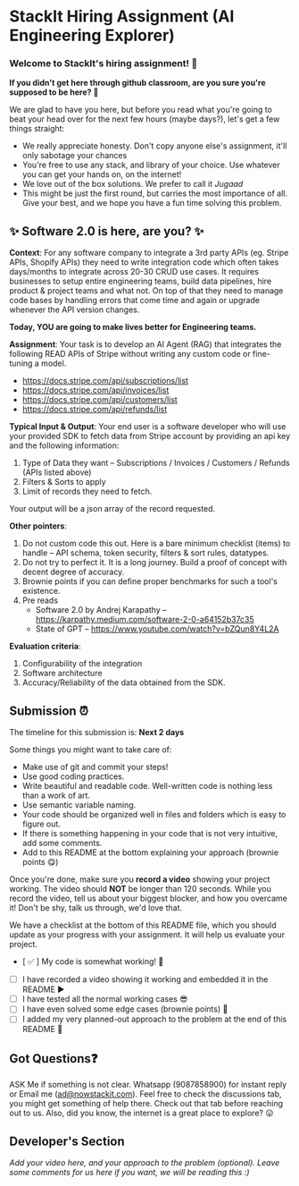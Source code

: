 # StackIt Hiring Assignment (AI Engineering Explorer)

### Welcome to StackIt's hiring assignment! 🚀

**If you didn't get here through github classroom, are you sure you're supposed to be here? 🤨**


We are glad to have you here, but before you read what you're going to beat your head over for the next few hours (maybe days?), let's get a few things straight:
- We really appreciate honesty. Don't copy anyone else's assignment, it'll only sabotage your chances
- You're free to use any stack, and library of your choice. Use whatever you can get your hands on, on the internet!
- We love out of the box solutions. We prefer to call it *Jugaad* 
- This might be just the first round, but carries the most importance of all. Give your best, and we hope you have a fun time solving this problem.

## ✨ **Software 2.0 is here, are you?** ✨

**Context**:
For any software company to integrate a 3rd party APIs (eg. Stripe APIs, Shopify APIs) they need to write integration code which often takes days/months to integrate across 20-30 CRUD use cases. It requires businesses to setup entire engineering teams, build data pipelines, hire product & project teams and what not. On top of that they need to manage code bases by handling errors that come time and again or upgrade whenever the API version changes.

**Today, YOU are going to make lives better for Engineering teams.**

**Assignment**:
Your task is to develop an AI Agent (RAG) that integrates the following READ APIs of Stripe without writing any custom code or fine-tuning a model. 
- https://docs.stripe.com/api/subscriptions/list
- https://docs.stripe.com/api/invoices/list
- https://docs.stripe.com/api/customers/list
- https://docs.stripe.com/api/refunds/list


**Typical Input & Output**:
Your end user is a software developer who will use your provided SDK to fetch data from Stripe account by providing an api key and the following information: 
1. Type of Data they want – Subscriptions / Invoices / Customers / Refunds (APIs listed above)
2. Filters & Sorts to apply
3. Limit of records they need to fetch.

Your output will be a json array of the record requested. 

**Other pointers**:
1. Do not custom code this out. Here is a bare minimum checklist (items) to handle – API schema, token security, filters & sort rules, datatypes.
2. Do not try to perfect it. It is a long journey. Build a proof of concept with decent degree of accuracy.
3. Brownie points if you can define proper benchmarks for such a tool's existence.
4. Pre reads
   - Software 2.0 by Andrej Karapathy – https://karpathy.medium.com/software-2-0-a64152b37c35
   - State of GPT – https://www.youtube.com/watch?v=bZQun8Y4L2A


**Evaluation criteria**:
1. Configurability of the integration
2. Software architecture
3. Accuracy/Reliability of the data obtained from the SDK.

## Submission ⏰
The timeline for this submission is: **Next 2 days**

Some things you might want to take care of:
- Make use of git and commit your steps!
- Use good coding practices.
- Write beautiful and readable code. Well-written code is nothing less than a work of art.
- Use semantic variable naming.
- Your code should be organized well in files and folders which is easy to figure out.
- If there is something happening in your code that is not very intuitive, add some comments.
- Add to this README at the bottom explaining your approach (brownie points 😋)

Once you're done, make sure you **record a video** showing your project working. The video should **NOT** be longer than 120 seconds. While you record the video, tell us about your biggest blocker, and how you overcame it! Don't be shy, talk us through, we'd love that.

We have a checklist at the bottom of this README file, which you should update as your progress with your assignment. It will help us evaluate your project.

- [ ✅ ] My code is somewhat working! 🥳
- [ ] I have recorded a video showing it working and embedded it in the README ▶️
- [ ] I have tested all the normal working cases 😎
- [ ] I have even solved some edge cases (brownie points) 💪
- [ ] I added my very planned-out approach to the problem at the end of this README 📜

## Got Questions❓
ASK Me if something is not clear. Whatsapp (9087858900) for instant reply or Email me (ad@nowstackit.com). Feel free to check the discussions tab, you might get something of help there. Check out that tab before reaching out to us. 
Also, did you know, the internet is a great place to explore? 😛

## Developer's Section
*Add your video here, and your approach to the problem (optional). Leave some comments for us here if you want, we will be reading this :)*
